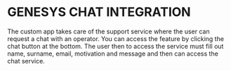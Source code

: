
# GENESYS CHAT INTEGRATION

The custom app takes care of the support service where the user can request a chat with an operator.
You can access the feature by clicking the chat button at the bottom.
The user then to access the service must fill out name, surname, email, motivation and message and then can access the chat service.
